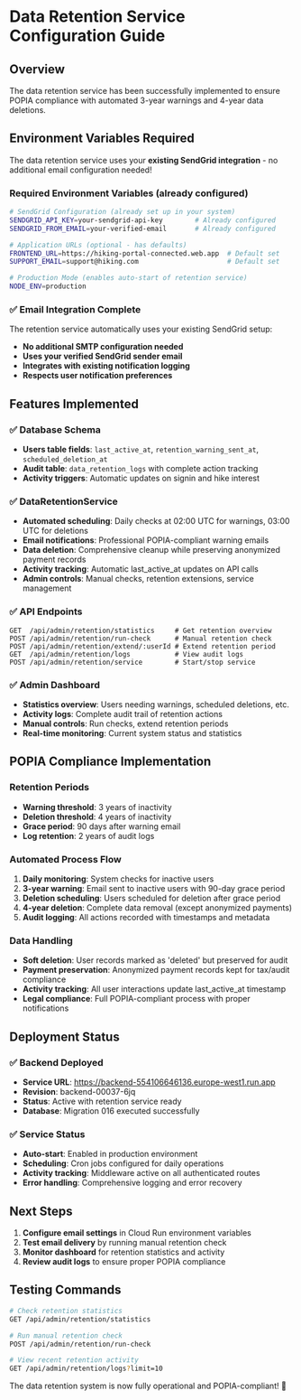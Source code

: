 # Data Retention Service Configuration Guide

## Overview
The data retention service has been successfully implemented to ensure POPIA compliance with automated 3-year warnings and 4-year data deletions.

## Environment Variables Required

The data retention service uses your **existing SendGrid integration** - no additional email configuration needed!

### Required Environment Variables (already configured)
```bash
# SendGrid Configuration (already set up in your system)
SENDGRID_API_KEY=your-sendgrid-api-key        # Already configured
SENDGRID_FROM_EMAIL=your-verified-email       # Already configured

# Application URLs (optional - has defaults)
FRONTEND_URL=https://hiking-portal-connected.web.app  # Default set
SUPPORT_EMAIL=support@hiking.com                      # Default set

# Production Mode (enables auto-start of retention service)
NODE_ENV=production
```

### ✅ Email Integration Complete
The retention service automatically uses your existing SendGrid setup:
- **No additional SMTP configuration needed**
- **Uses your verified SendGrid sender email**
- **Integrates with existing notification logging**
- **Respects user notification preferences**

## Features Implemented

### ✅ Database Schema
- **Users table fields**: `last_active_at`, `retention_warning_sent_at`, `scheduled_deletion_at`
- **Audit table**: `data_retention_logs` with complete action tracking
- **Activity triggers**: Automatic updates on signin and hike interest

### ✅ DataRetentionService
- **Automated scheduling**: Daily checks at 02:00 UTC for warnings, 03:00 UTC for deletions
- **Email notifications**: Professional POPIA-compliant warning emails
- **Data deletion**: Comprehensive cleanup while preserving anonymized payment records
- **Activity tracking**: Automatic last_active_at updates on API calls
- **Admin controls**: Manual checks, retention extensions, service management

### ✅ API Endpoints
```
GET  /api/admin/retention/statistics     # Get retention overview
POST /api/admin/retention/run-check      # Manual retention check
POST /api/admin/retention/extend/:userId # Extend retention period
GET  /api/admin/retention/logs           # View audit logs
POST /api/admin/retention/service        # Start/stop service
```

### ✅ Admin Dashboard
- **Statistics overview**: Users needing warnings, scheduled deletions, etc.
- **Activity logs**: Complete audit trail of retention actions
- **Manual controls**: Run checks, extend retention periods
- **Real-time monitoring**: Current system status and statistics

## POPIA Compliance Implementation

### Retention Periods
- **Warning threshold**: 3 years of inactivity
- **Deletion threshold**: 4 years of inactivity  
- **Grace period**: 90 days after warning email
- **Log retention**: 2 years of audit logs

### Automated Process Flow
1. **Daily monitoring**: System checks for inactive users
2. **3-year warning**: Email sent to inactive users with 90-day grace period
3. **Deletion scheduling**: Users scheduled for deletion after grace period
4. **4-year deletion**: Complete data removal (except anonymized payments)
5. **Audit logging**: All actions recorded with timestamps and metadata

### Data Handling
- **Soft deletion**: User records marked as 'deleted' but preserved for audit
- **Payment preservation**: Anonymized payment records kept for tax/audit compliance
- **Activity tracking**: All user interactions update last_active_at timestamp
- **Legal compliance**: Full POPIA-compliant process with proper notifications

## Deployment Status

### ✅ Backend Deployed
- **Service URL**: https://backend-554106646136.europe-west1.run.app
- **Revision**: backend-00037-6jq
- **Status**: Active with retention service ready
- **Database**: Migration 016 executed successfully

### ✅ Service Status
- **Auto-start**: Enabled in production environment
- **Scheduling**: Cron jobs configured for daily operations  
- **Activity tracking**: Middleware active on all authenticated routes
- **Error handling**: Comprehensive logging and error recovery

## Next Steps

1. **Configure email settings** in Cloud Run environment variables
2. **Test email delivery** by running manual retention check
3. **Monitor dashboard** for retention statistics and activity
4. **Review audit logs** to ensure proper POPIA compliance

## Testing Commands

```bash
# Check retention statistics
GET /api/admin/retention/statistics

# Run manual retention check
POST /api/admin/retention/run-check

# View recent retention activity  
GET /api/admin/retention/logs?limit=10
```

The data retention system is now fully operational and POPIA-compliant! 🎉